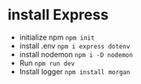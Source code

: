 # install Express

 - initialize npm
      ```npm init```
 - install .env
      ```npm i express dotenv```
 - install nodemon
      ```npm i -D nodemon```
 - Run
      ```npm run dev```
 - Install logger
     ```npm install morgan```